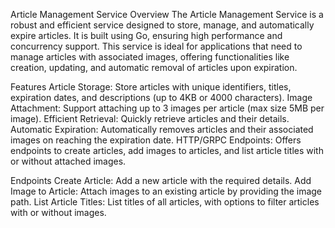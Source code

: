 Article Management Service
Overview
The Article Management Service is a robust and efficient service designed to store, manage, and automatically expire articles. It is built using Go, ensuring high performance and concurrency support. This service is ideal for applications that need to manage articles with associated images, offering functionalities like creation, updating, and automatic removal of articles upon expiration.

Features
Article Storage: Store articles with unique identifiers, titles, expiration dates, and descriptions (up to 4KB or 4000 characters).
Image Attachment: Support attaching up to 3 images per article (max size 5MB per image).
Efficient Retrieval: Quickly retrieve articles and their details.
Automatic Expiration: Automatically removes articles and their associated images on reaching the expiration date.
HTTP/GRPC Endpoints: Offers endpoints to create articles, add images to articles, and list article titles with or without attached images.

Endpoints
Create Article: Add a new article with the required details.
Add Image to Article: Attach images to an existing article by providing the image path.
List Article Titles: List titles of all articles, with options to filter articles with or without images.